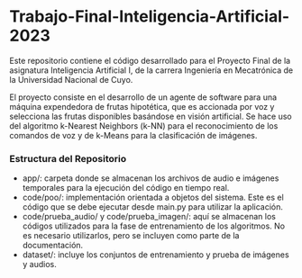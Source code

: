 # Trabajo-Final-Inteligencia-Artificial-2023
Este repositorio contiene el código desarrollado para el Proyecto Final de la asignatura Inteligencia Artificial I, de la carrera Ingeniería en Mecatrónica de la Universidad Nacional de Cuyo.

El proyecto consiste en el desarrollo de un agente de software para una máquina expendedora de frutas hipotética, que es accionada por voz y selecciona las frutas disponibles basándose en visión artificial. Se hace uso del algoritmo k-Nearest Neighbors (k-NN) para el reconocimiento de los comandos de voz y de k-Means para la clasificación de imágenes.

### Estructura del Repositorio
- app/: carpeta donde se almacenan los archivos de audio e imágenes temporales para la ejecución del código en tiempo real.
- code/poo/: implementación orientada a objetos del sistema. Este es el código que se debe ejecutar desde main.py para utilizar la aplicación.
- code/prueba_audio/ y code/prueba_imagen/: aquí se almacenan los códigos utilizados para la fase de entrenamiento de los algoritmos. No es necesario utilizarlos, pero se incluyen como parte de la documentación.
- dataset/: incluye los conjuntos de entrenamiento y prueba de imágenes y audios.
